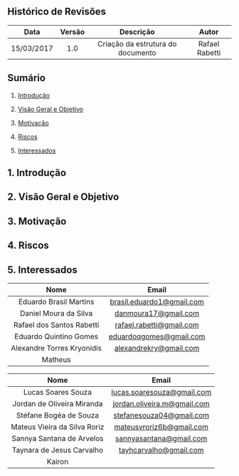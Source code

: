 ## Histórico de Revisões

| Data | Versão | Descrição | Autor |
|:----:|:------:|:---------:|:-----:|
|15/03/2017|1.0|Criação da estrutura do documento|Rafael Rabetti|

## Sumário
1.   [Introdução](#1-introdução)

2.   [Visão Geral e Objetivo](#2-visão-geral-e-objetivo)

3.   [Motivação](#3-motivação)

4.   [Riscos](#4-riscos)

5.   [Interessados](#5-interessados)

## 1. Introdução

## 2. Visão Geral e Objetivo

## 3. Motivação

## 4. Riscos

## 5. Interessados

|              **Nome**                |            **Email**              |
|:-------------------------------:|:---------------------------:|
|Eduardo Brasil Martins   |brasil.eduardo1@gmail.com|
|Daniel Moura da Silva        |danmoura17@gmail.com|
|Rafael dos Santos Rabetti    |rafael.rabetti@gmail.com |
|Eduardo Quintino Gomes       | eduardoqgomes@gmail.com|
|Alexandre Torres Kryonidis     |alexandrekry@gmail.com |
|Matheus|                  |

|              **Nome**                |            **Email**              |
|:-------------------------------:|:---------------------------:|
|Lucas Soares Souza	|	lucas.soaresouza@gmail.com|
|Jordan de Oliveira Miranda   |	jordan.oliveira.m@gmail.com|
|Stéfane Bogéa de Souza	   |	stefanesouza04@gmail.com|
|Mateus Vieira da Silva Roriz	 |	mateusvroriz6b@gmail.com|
|Sannya Santana de Arvelos	|	sannyasantana@gmail.com|
|Taynara de Jesus Carvalho	|	tayhcarvalho@gmail.com|
|Kairon			|                     |